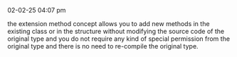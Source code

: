 02-02-25
04:07 pm

the extension method concept allows you to add new methods in the existing class or in the structure without modifying the source code of the original type and you do not require any kind of special permission from the original type and there is no need to re-compile the original type.